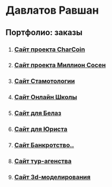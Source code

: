 # Давлатов Равшан
## Портфолио: заказы

1. ### [Сайт проекта CharCoin](https://charcoin.io)

1. ### [Сайт проекта Миллион Сосен](https://davlatovravshan.github.io/mln-sosen/)

1. ### [Сайт Стамотологии](https://davlatovravshan.github.io/dental/)

1. ### [Сайт Онлайн Школы](https://davlatovravshan.github.io/school/new_exercises.html)

1. ### [Сайт для Белаз](https://ravshan014.github.io/project/)

1. ### [Сайт для Юриста](https://vash-jurist.by)

1. ### [Сайт Банкротство..](https://ravshan014.github.io/%D0%91%D0%B0%D0%BD%D0%BA%D1%80%D0%BE%D1%82%D1%81%D1%82%D0%B2%D0%BE%20%D1%82%D0%B5%D1%81%D1%82/)

1. ### [Сайт тур-агенства](https://ravshan014.github.io/%D0%A2%D1%83%D1%80%D0%B0%D0%B3%D0%B5%D0%BD%D1%82%D1%81%D1%82%D0%B2%D0%BE/)

1. ### [Сайт 3d-моделирования](https://ravshan014.github.io/3d-model/)
